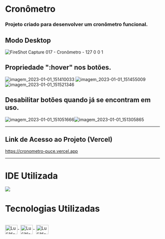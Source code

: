 # Cronômetro

### Projeto criado para desenvolver um cronômetro funcional.

## Modo Desktop 
![FireShot Capture 017 - Cronômetro - 127 0 0 1](https://user-images.githubusercontent.com/115199808/210180632-3b494ec0-10fb-4872-9b54-6fff0f9cbd72.png)

## Propriedade ":hover" nos botões.
![imagem_2023-01-01_151410033](https://user-images.githubusercontent.com/115199808/210180794-9f40cb12-2b7b-40bd-8fda-b91fddd5229a.png)
![imagem_2023-01-01_151455009](https://user-images.githubusercontent.com/115199808/210180805-95aba677-ad5d-4416-94de-73215c3f53af.png)
![imagem_2023-01-01_151521346](https://user-images.githubusercontent.com/115199808/210180819-07401d42-114c-4d16-9258-5a58a7b40cff.png)

## Desabilitar botões quando já se encontram em uso.
![imagem_2023-01-01_151051666](https://user-images.githubusercontent.com/115199808/210180715-89043375-59ac-4f13-9f64-78c3dde016ac.png)![imagem_2023-01-01_151305865](https://user-images.githubusercontent.com/115199808/210180776-3a404a45-242d-4b54-b35b-9bf35008dbd0.png)

<hr>

## Link de Acesso ao Projeto (Vercel)

https://cronometro-puce.vercel.app

<hr>

# IDE Utilizada

<div> 
<img src="https://img.shields.io/badge/Visual_Studio_Code-0078D4?style=for-the-badge&logo=visual%20studio%20code&logoColor=white">
</div>

# Tecnologias Utilizadas
<div style="display: inline_block"><br>
  <img align="center" alt="Lucas-HTML" height="30" width="40" src="https://cdn.jsdelivr.net/gh/devicons/devicon/icons/html5/html5-original.svg">-
  <img align="center" alt="Lucas-CSS" height="30" width="40" src="https://cdn.jsdelivr.net/gh/devicons/devicon/icons/css3/css3-original.svg">-
  <img align="center" alt="Lucas-Js" height="30" width="40" src="https://cdn.jsdelivr.net/gh/devicons/devicon/icons/javascript/javascript-original.svg">
</div>
